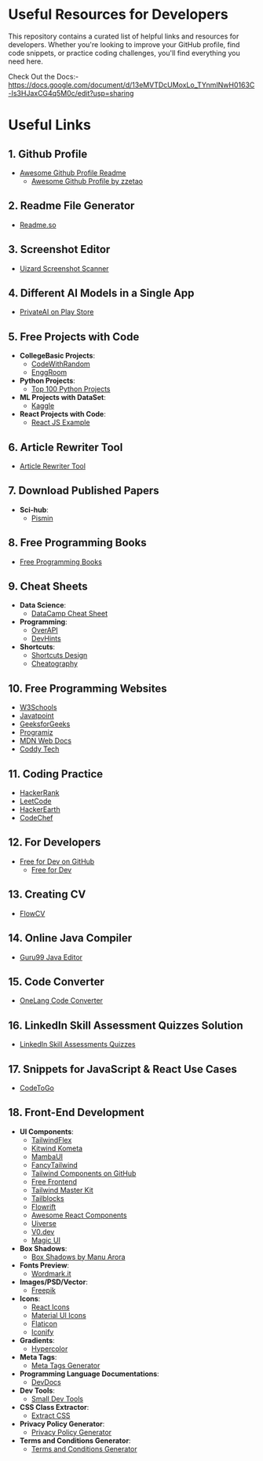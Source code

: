 # Useful Resources for Developers

This repository contains a curated list of helpful links and resources for developers. Whether you're looking to improve your GitHub profile, find code snippets, or practice coding challenges, you'll find everything you need here.

Check Out the Docs:- https://docs.google.com/document/d/13eMVTDcUMoxLo_TYnmINwH0163C-Is3HJaxCG4q5M0c/edit?usp=sharing

# Useful Links

## 1. Github Profile
  - [Awesome Github Profile Readme](https://github.com/abhisheknaiidu/awesome-github-profile-readme)
    - [Awesome Github Profile by zzetao](https://zzetao.github.io/awesome-github-profile/)

## 2. Readme File Generator
  - [Readme.so](https://readme.so/)

## 3. Screenshot Editor
  - [Uizard Screenshot Scanner](https://uizard.io/screenshot-scanner/)

## 4. Different AI Models in a Single App
  - [PrivateAI on Play Store](https://play.google.com/store/apps/details?id=us.valkon.privateai)

## 5. Free Projects with Code
  - **CollegeBasic Projects**:
    - [CodeWithRandom](https://www.codewithrandom.com/)
    - [EnggRoom](https://www.enggroom.com/)
  - **Python Projects**:
    - [Top 100 Python Projects](https://copyassignment.com/top-100-python-projects-with-source-code/)
  - **ML Projects with DataSet**:
    - [Kaggle](https://www.kaggle.com/)
  - **React Projects with Code**:
    - [React JS Example](https://reactjsexample.com/)

## 6. Article Rewriter Tool
  - [Article Rewriter Tool](https://articlerewritertool.com/)

## 7. Download Published Papers
  - **Sci-hub**:
    - [Pismin](https://pismin.com/)

## 8. Free Programming Books
  - [Free Programming Books](https://github.com/EbookFoundation/free-programming-books/tree/main)

## 9. Cheat Sheets
  - **Data Science**:
    - [DataCamp Cheat Sheet](https://www.datacamp.com/cheat-sheet)
  - **Programming**:
    - [OverAPI](https://overapi.com/)
    - [DevHints](https://devhints.io/)
  - **Shortcuts**:
    - [Shortcuts Design](https://shortcuts.design/)
    - [Cheatography](https://cheatography.com/)

## 10. Free Programming Websites
  - [W3Schools](https://www.w3schools.com/)
  - [Javatpoint](https://www.javatpoint.com/)
  - [GeeksforGeeks](https://www.geeksforgeeks.org/)
  - [Programiz](https://www.programiz.com/)
  - [MDN Web Docs](https://developer.mozilla.org/en-US/)
  - [Coddy Tech](https://coddy.tech/)

## 11. Coding Practice
  - [HackerRank](https://www.hackerrank.com/)
  - [LeetCode](https://leetcode.com/)
  - [HackerEarth](https://www.hackerearth.com/for-developers/)
  - [CodeChef](https://www.codechef.com/)

## 12. For Developers
  - [Free for Dev on GitHub](https://github.com/jixserver/free-for-dev)
    - [Free for Dev](https://free-for.dev/#/)

## 13. Creating CV
  - [FlowCV](https://flowcv.com/dashboard)

## 14. Online Java Compiler
  - [Guru99 Java Editor](https://www.guru99.com/try-java-editor.html)

## 15. Code Converter
  - [OneLang Code Converter](https://ide.onelang.io/)

## 16. LinkedIn Skill Assessment Quizzes Solution
  - [LinkedIn Skill Assessments Quizzes](https://github.com/Ebazhanov/linkedin-skill-assessments-quizzes)

## 17. Snippets for JavaScript & React Use Cases
  - [CodeToGo](https://codetogo.io/)

## 18. Front-End Development
  - **UI Components**:
    - [TailwindFlex](https://tailwindflex.com/)
    - [Kitwind Kometa](https://kitwind.io/products/kometa/components)
    - [MambaUI](https://mambaui.com/components)
    - [FancyTailwind](https://fancytailwind.com/)
    - [Tailwind Components on GitHub](https://github.com/unlight/tailwind-components)
    - [Free Frontend](https://freefrontend.com/)
    - [Tailwind Master Kit](https://www.tailwindmasterkit.com/components)
    - [Tailblocks](https://tailblocks.cc/)
    - [Flowrift](https://flowrift.com/c/banner)
    - [Awesome React Components](https://github.com/brillout/awesome-react-components)
    - [Uiverse](https://uiverse.io/)
    - [V0.dev](https://v0.dev/)
    - [Magic UI](https://magicui.design/)
  - **Box Shadows**:
    - [Box Shadows by Manu Arora](https://manuarora.in/boxshadows)
  - **Fonts Preview**:
    - [Wordmark.it](https://wordmark.it/)
  - **Images/PSD/Vector**:
    - [Freepik](https://www.freepik.com/)
  - **Icons**:
    - [React Icons](https://react-icons.github.io/react-icons/)
    - [Material UI Icons](https://mui.com/material-ui/material-icons/)
    - [Flaticon](https://www.flaticon.com/)
    - [Iconify](https://icon-sets.iconify.design/)
  - **Gradients**:
    - [Hypercolor](https://hypercolor.dev/)
  - **Meta Tags**:
    - [Meta Tags Generator](https://metatags.io/)
  - **Programming Language Documentations**:
    - [DevDocs](https://devdocs.io/)
  - **Dev Tools**:
    - [Small Dev Tools](https://smalldev.tools/)
  - **CSS Class Extractor**:
    - [Extract CSS](http://extractcss.com/)
  - **Privacy Policy Generator**:
    - [Privacy Policy Generator](https://www.privacypolicyonline.com/)
  - **Terms and Conditions Generator**:
    - [Terms and Conditions Generator](https://www.termsandconditionsgenerator.com/)
